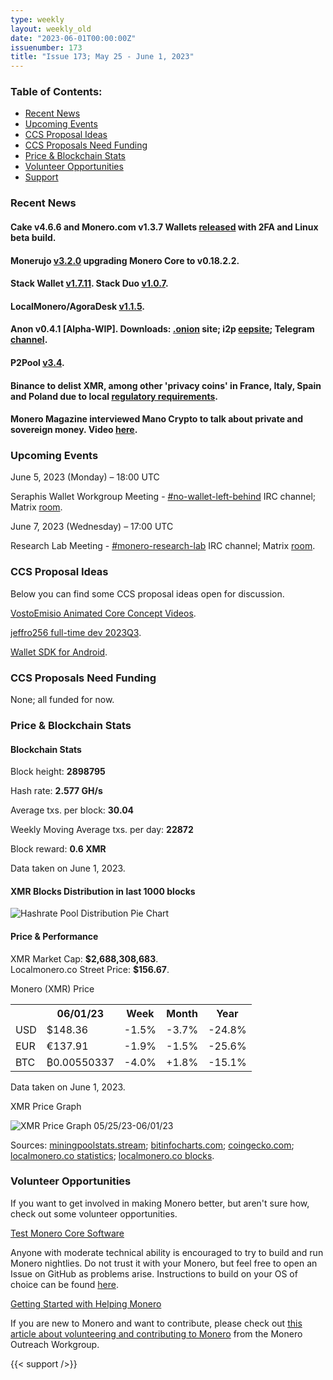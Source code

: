 ```yaml
---
type: weekly
layout: weekly_old
date: "2023-06-01T00:00:00Z"
issuenumber: 173
title: "Issue 173; May 25 - June 1, 2023"
---
```


<h3>Table of Contents:</h3>
<ul class="contents">
    <li><a href="#news">Recent News</a></li>
    <li><a href="#events">Upcoming Events</a></li>
    <li><a href="#ideas">CCS Proposal Ideas</a></li>
    <li><a href="#proposals">CCS Proposals Need Funding</a></li>
    <li><a href="#stats">Price & Blockchain Stats</a></li>
    <li><a href="#volunteer">Volunteer Opportunities</a></li>
    <li><a href="#support">Support</a></li>
</ul>

<h3 id="news">Recent News</h3>

<div class="newsbyte">
    <h4>Cake v4.6.6 and Monero.com v1.3.7 Wallets <a href="https://github.com/cake-tech/cake_wallet/releases/tag/v4.6.6" target="_blank">released</a> with 2FA and Linux beta build.</h4>
</div>

<div class="newsbyte">
    <h4>Monerujo <a href="https://github.com/m2049r/xmrwallet/releases/tag/v3.2.0" target="_blank">v3.2.0</a> upgrading Monero Core to v0.18.2.2.</h4>
</div>

<div class="newsbyte">
    <h4>Stack Wallet <a href="https://github.com/cypherstack/stack_wallet/releases/tag/build_176" target="_blank">v1.7.11</a>. Stack Duo <a href="https://github.com/cypherstack/stack_duo/releases/tag/build_012" target="_blank">v1.0.7</a>.</h4>
</div>

<div class="newsbyte">
    <h4>LocalMonero/AgoraDesk <a href="https://github.com/AgoraDesk-LocalMonero/agoradesk-app-foss/releases/tag/v1.1.5" target="_blank">v1.1.5</a>.</h4>
</div>

<div class="newsbyte">
    <h4>Anon v0.4.1 [Alpha-WIP]. Downloads: <a href="anonero5wmhraxqsvzq2ncgptq6gq45qoto6fnkfwughfl4gbt44swad.onion" target="_blank">.onion</a> site; i2p <a href="rprz4pus37f5o5elhv7arzasfr2mf2ospvbkl236vpqjajjlieeq.b32.i2p" target="_blank">eepsite</a>; Telegram <a href="https://t.me/anoneroapks" target="_blank">channel</a>.</h4>
</div>

<div class="newsbyte">
    <h4>P2Pool <a href="https://github.com/SChernykh/p2pool/releases/tag/v3.4" target="_blank">v3.4</a>.</h4>
</div>

<div class="newsbyte">
    <h4>Binance to delist XMR, among other 'privacy coins' in France, Italy, Spain and Poland due to local <a href="https://cointelegraph.com/public/index.php/news/binance-to-delist-privacy-tokens-in-france-italy-spain-and-poland/amp" target="_blank">regulatory requirements</a>.</h4>
</div>

<div class="newsbyte">
    <h4>Monero Magazine interviewed Mano Crypto to talk about private and sovereign money. Video <a href="https://piped.adminforge.de/watch?v=uZy9UHvuZyE" target="_blank">here</a>.</h4>
</div>

<h3 id="events">Upcoming Events</h3>

<div class="event">
    <p class="date" markdown="1">June 5, 2023 (Monday) – 18:00 UTC</p>
    <p markdown="1">Seraphis Wallet Workgroup Meeting - <a href="irc://irc.libera.chat/#no-wallet-left-behind" target="_blank">#no-wallet-left-behind</a> IRC channel; Matrix <a href="https://matrix.to/#/#no-wallet-left-behind:monero.social" target="_blank">room</a>.</p>
</div>

<div class="event">
    <p class="date" markdown="1">June 7, 2023 (Wednesday) – 17:00 UTC</p>
    <p markdown="1">Research Lab Meeting - <a href="irc://irc.libera.chat/#monero-research-lab" target="_blank">#monero-research-lab</a> IRC channel; Matrix <a href="https://matrix.to/#/#monero-research-lab:monero.social" target="_blank">room</a>.</p>
</div>

<h3 id="ideas">CCS Proposal Ideas</h3>

<p>Below you can find some CCS proposal ideas open for discussion.</p>

<div class="proposal">
<p><a href="https://repo.getmonero.org/monero-project/ccs-proposals/-/merge_requests/387" target="_blank">VostoEmisio Animated Core Concept Videos</a>.</p>
</div>

<div class="proposal">
<p><a href="https://repo.getmonero.org/monero-project/ccs-proposals/-/merge_requests/390" target="_blank">jeffro256 full-time dev 2023Q3</a>.</p>
</div>

<div class="proposal">
<p><a href="https://repo.getmonero.org/monero-project/ccs-proposals/-/merge_requests/388" target="_blank">Wallet SDK for Android</a>.</p>
</div>

<h3 id="proposals">CCS Proposals Need Funding</h3>

<p>None; all funded for now.</p>

<h3 id="stats">Price & Blockchain Stats</h3>

<h4 class="stat">Blockchain Stats</h4>

<div class="bcstats">
    <p>Block height: <b>2898795</b></p>
    <p>Hash rate: <b>2.577 GH/s</b></p>
    <p>Average txs. per block: <b>30.04</b></p>
    <p>Weekly Moving Average txs. per day: <b>22872</b></p>
    <p>Block reward: <b>0.6 XMR</b></p>
</div>
<p class="note">Data taken on June 1, 2023.</p>

<h4 class="stat">XMR Blocks Distribution in last 1000 blocks</h4>
<p><img src="/img/hashrate-pool-distribution-0601.png" alt="Hashrate Pool Distribution Pie Chart"/></p>

<h4 class="stat" id="price-stat">Price & Performance</h4>

<div class="price-intro">XMR Market Cap: <b>$2,688,308,683</b>.<br/>Localmonero.co Street Price: <b>$156.67</b>.</div>

<p class="table-title">Monero (XMR) Price</p>
<table class="price-table">
  <tr class="row1">
    <th></th>
    <th>06/01/23</th>
    <th>Week</th>
    <th>Month</th>
    <th>Year</th>
  </tr>
  <tr>
    <td data-th="XMR to">USD</td>
    <td data-th="06/01/23">$148.36</td>
    <td data-th="Week" class="red">-1.5%</td>
    <td data-th="Month" class="red">-3.7%</td>
    <td data-th="Year" class="red">-24.8%</td>
  </tr>
  <tr class="row3">
    <td data-th="XMR to">EUR</td>
    <td data-th="06/01/23">€137.91</td>
    <td data-th="Week" class="red">-1.9%</td>
    <td data-th="Month" class="red">-1.5%</td>
    <td data-th="Year" class="red">-25.6%</td>
  </tr>
  <tr>
    <td data-th="XMR to">BTC</td>
    <td data-th="06/01/23">₿0.00550337</td>
    <td data-th="Week" class="red">-4.0%</td>
    <td data-th="Month" class="green">+1.8%</td>
    <td data-th="Year" class="red">-15.1%</td>
  </tr>
</table>
<p class="note">Data taken on June 1, 2023.</p>

<p class="table-title">XMR Price Graph</p>

![XMR Price Graph 05/25/23-06/01/23](/img/weekly-chart-0601.png "XMR Price Graph 05/25/23-06/01/23")

Sources: <a href="https://miningpoolstats.stream/monero" target="_blank">miningpoolstats.stream</a>; <a href="https://bitinfocharts.com/monero/" target="_blank">bitinfocharts.com</a>; <a href="https://www.coingecko.com/en/coins/monero" target="_blank">coingecko.com</a>; <a href="https://localmonero.co/statistics" target="_blank">localmonero.co statistics</a>; <a href="https://localmonero.co/blocks" target="_blank">localmonero.co blocks</a>.

<h3 id="volunteer">Volunteer Opportunities</h3>

<p>If you want to get involved in making Monero better, but aren't sure how, check out some volunteer opportunities.</p>

<div class="newsbyte">
    <p class="date"><a href="https://github.com/monero-project/monero" target="_blank">Test Monero Core Software</a></p>
    <p>Anyone with moderate technical ability is encouraged to try to build and run Monero nightlies. Do not trust it with your Monero, but feel free to open an Issue on GitHub as problems arise. Instructions to build on your OS of choice can be found <a href="https://github.com/monero-project/monero#compiling-monero-from-source" target="_blank">here</a>. </p>
</div>

<div class="newsbyte">
    <p class="date"><a href="https://github.com/monero-project/monero" target="_blank">Getting Started with Helping Monero</a></p>
    <p>If you are new to Monero and want to contribute, please check out <a href="https://www.monerooutreach.org/stories/getting-started-helping-monero.php" target="_blank">this article about volunteering and contributing to Monero</a> from the Monero Outreach Workgroup. </p>
</div>

{{< support />}}


